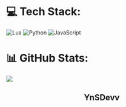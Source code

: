 # 💻 Tech Stack:
![Lua](https://img.shields.io/badge/lua-%232C2D72.svg?style=for-the-badge&logo=lua&logoColor=white) ![Python](https://img.shields.io/badge/python-3670A0?style=for-the-badge&logo=python&logoColor=ffdd54) ![JavaScript](https://img.shields.io/badge/JavaScript-grey?style=for-the-badge&logo=javascript)
# 📊 GitHub Stats:
![](https://github-readme-stats.vercel.app/api?username=YnSDev78&theme=dark&hide_border=false&include_all_commits=true&count_private=true)<br/>

<h2 align="center">YnSDevv</h2>
